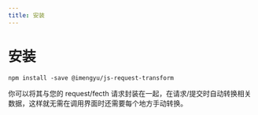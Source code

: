 ```yaml
---
title: 安装
---
```


# 安装

```shell
npm install -save @imengyu/js-request-transform
```

你可以将其与您的 request/fecth 请求封装在一起，在请求/提交时自动转换相关数据，这样就无需在调用界面时还需要每个地方手动转换。
